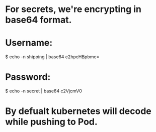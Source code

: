 # For secrets, we're encrypting in base64 format. 
# Username:
$ echo -n shipping | base64
c2hpcHBpbmc=

# Password:
$ echo -n secret | base64
c2VjcmV0

# By defualt kubernetes will decode while pushing to Pod.